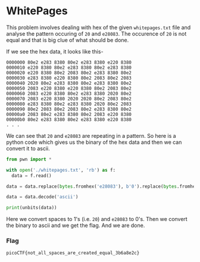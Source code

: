 # WhitePages
This problem involves dealing with hex of the given `whitepages.txt` file and analyse the pattern occuring of `20` and `e28083`. The occurence of `20` is not equal and that is big clue of what should be done.
<br>

If we see the hex data, it looks like this-
```
0000000 80e2 e283 8380 80e2 e283 8380 e220 8380
0000010 e220 8380 80e2 e283 8380 80e2 e283 8380
0000020 e220 8380 80e2 2083 80e2 e283 8380 80e2
0000030 e283 8380 e220 8380 80e2 2083 80e2 2083
0000040 2020 80e2 e283 8380 80e2 e283 8380 80e2
0000050 2083 e220 8380 e220 8380 80e2 2083 80e2
0000060 2083 e220 8380 80e2 e283 8380 2020 80e2
0000070 2083 e220 8380 2020 2020 80e2 2083 80e2
0000080 e283 8380 80e2 e283 8380 2020 80e2 2083
0000090 80e2 2083 80e2 2083 80e2 e283 8380 80e2
00000a0 2083 80e2 e283 8380 80e2 2083 e220 8380
00000b0 80e2 e283 8380 80e2 e283 8380 e220 8380
. . .
```
We can see that `20` and `e28083` are repeating in a pattern. So here is a python code which gives us the binary of the hex data and then we can convert it to ascii.
```python
from pwn import *

with open('./whitepages.txt', 'rb') as f:
  data = f.read()

data = data.replace(bytes.fromhex('e28083'), b'0').replace(bytes.fromhex('20'), b'1')

data = data.decode('ascii')

print(unbits(data))
```
Here we convert spaces to 1's (i.e. `20`) and `e28083` to 0's. Then we convert the binary to ascii and we get the flag. And we are done.

### Flag
```
picoCTF{not_all_spaces_are_created_equal_3b6a8e2c}
```